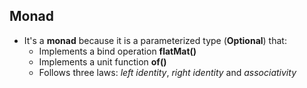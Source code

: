 ## Monad

* It's a **monad** because it is a parameterized type (**Optional<T>**) that:
  * Implements a bind operation **flatMat()**
  * Implements a unit function **of()**
  * Follows three laws: _left identity_, _right identity_ and _associativity_